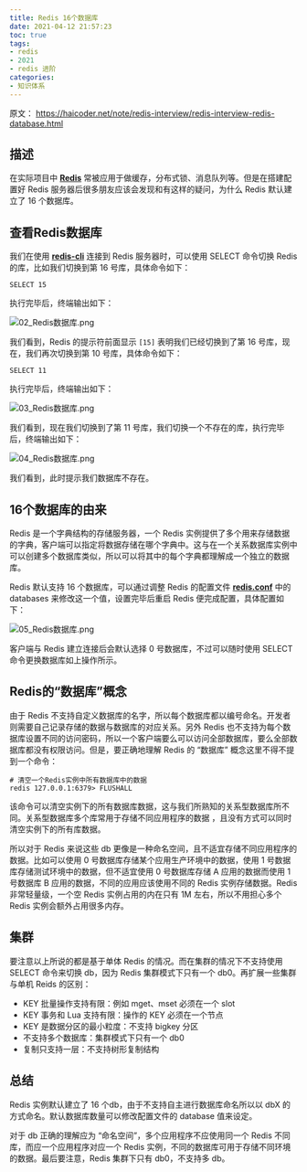 ```yaml
---
title: Redis 16个数据库
date: 2021-04-12 21:57:23
toc: true
tags: 
- redis
- 2021
- redis 进阶
categories:
- 知识体系
---
```


原文： https://haicoder.net/note/redis-interview/redis-interview-redis-database.html

## 描述

在实际项目中 **[Redis](https://haicoder.net/redis/redis-tutorial.html)** 常被应用于做缓存，分布式锁、消息队列等。但是在搭建配置好 Redis 服务器后很多朋友应该会发现和有这样的疑问，为什么 Redis 默认建立了 16 个数据库。
<!-- more -->

## 查看Redis数据库

我们在使用 **[redis-cli](https://haicoder.net/redis/redis-cli.html)** 连接到 Redis 服务器时，可以使用 SELECT 命令切换 Redis 的库，比如我们切换到第 16 号库，具体命令如下：

```
SELECT 15
```

执行完毕后，终端输出如下：

![02_Redis数据库.png](https://wdj-1252419878.cos.ap-beijing.myqcloud.com/blog/2021-04-12-134955.png)

我们看到，Redis 的提示符前面显示 `[15]` 表明我们已经切换到了第 16 号库，现在，我们再次切换到第 10 号库，具体命令如下：

```
SELECT 11
```

执行完毕后，终端输出如下：

![03_Redis数据库.png](https://wdj-1252419878.cos.ap-beijing.myqcloud.com/blog/2021-04-12-134958.png)

我们看到，现在我们切换到了第 11 号库，我们切换一个不存在的库，执行完毕后，终端输出如下：

![04_Redis数据库.png](https://wdj-1252419878.cos.ap-beijing.myqcloud.com/blog/2021-04-12-135001.png)

我们看到，此时提示我们数据库不存在。

## 16个数据库的由来

Redis 是一个字典结构的存储服务器，一个 Redis 实例提供了多个用来存储数据的字典，客户端可以指定将数据存储在哪个字典中。这与在一个关系数据库实例中可以创建多个数据库类似，所以可以将其中的每个字典都理解成一个独立的数据库。

Redis 默认支持 16 个数据库，可以通过调整 Redis 的配置文件 **[redis.conf](https://haicoder.net/redis/redis-config-get.html)** 中的 databases 来修改这一个值，设置完毕后重启 Redis 便完成配置，具体配置如下：

![05_Redis数据库.png](https://wdj-1252419878.cos.ap-beijing.myqcloud.com/blog/2021-04-12-135006.png)

客户端与 Redis 建立连接后会默认选择 0 号数据库，不过可以随时使用 SELECT 命令更换数据库如上操作所示。

## Redis的“数据库”概念

由于 Redis 不支持自定义数据库的名字，所以每个数据库都以编号命名。开发者则需要自己记录存储的数据与数据库的对应关系。另外 Redis 也不支持为每个数据库设置不同的访问密码，所以一个客户端要么可以访问全部数据库，要么全部数据库都没有权限访问。但是，要正确地理解 Redis 的 “数据库” 概念这里不得不提到一个命令：

```
# 清空一个Redis实例中所有数据库中的数据
redis 127.0.0.1:6379> FLUSHALL 
```

该命令可以清空实例下的所有数据库数据，这与我们所熟知的关系型数据库所不同。关系型数据库多个库常用于存储不同应用程序的数据 ，且没有方式可以同时清空实例下的所有库数据。

所以对于 Redis 来说这些 db 更像是一种命名空间，且不适宜存储不同应用程序的数据。比如可以使用 0 号数据库存储某个应用生产环境中的数据，使用 1 号数据库存储测试环境中的数据，但不适宜使用 0 号数据库存储 A 应用的数据而使用 1 号数据库 B 应用的数据，不同的应用应该使用不同的 Redis 实例存储数据。Redis 非常轻量级，一个空 Redis 实例占用的内在只有 1M 左右，所以不用担心多个 Redis 实例会额外占用很多内存。

## 集群

要注意以上所说的都是基于单体 Redis 的情况。而在集群的情况下不支持使用 SELECT 命令来切换 db，因为 Redis 集群模式下只有一个 db0。再扩展一些集群与单机 Reids 的区别：

- KEY 批量操作支持有限：例如 mget、mset 必须在一个 slot
- KEY 事务和 Lua 支持有限：操作的 KEY 必须在一个节点
- KEY 是数据分区的最小粒度：不支持 bigkey 分区
- 不支持多个数据库：集群模式下只有一个 db0
- 复制只支持一层：不支持树形复制结构

## 总结

Redis 实例默认建立了 16 个db，由于不支持自主进行数据库命名所以以 dbX 的方式命名。默认数据库数量可以修改配置文件的 database 值来设定。

对于 db 正确的理解应为 “命名空间”，多个应用程序不应使用同一个 Redis 不同库，而应一个应用程序对应一个 Redis 实例，不同的数据库可用于存储不同环境的数据。最后要注意，Redis 集群下只有 db0，不支持多 db。